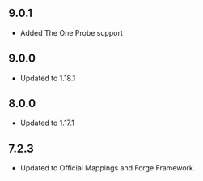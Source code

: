 ## 9.0.1
* Added The One Probe support

## 9.0.0
* Updated to 1.18.1

## 8.0.0
* Updated to 1.17.1

## 7.2.3
* Updated to Official Mappings and Forge Framework.